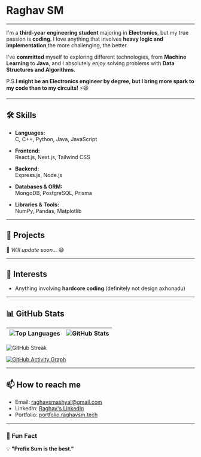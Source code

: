 # Raghav SM

---

I'm a **third-year engineering student** majoring in **Electronics**, but my true passion is **coding**. I love anything that involves **heavy logic and implementation**,the more challenging, the better.  

I've **committed** myself to exploring different technologies, from **Machine Learning** to **Java**, and I absolutely enjoy solving problems with **Data Structures and Algorithms**.  

P.S.**I might be an Electronics engineer by degree, but I bring more spark to my code than to my circuits!** ⚡😆 

---

## 🛠 Skills  

- **Languages:**  
  C, C++, Python, Java, JavaScript  

- **Frontend:**  
  React.js, Next.js, Tailwind CSS  

- **Backend:**  
  Express.js, Node.js  

- **Databases & ORM:**  
  MongoDB, PostgreSQL, Prisma  

- **Libraries & Tools:**  
  NumPy, Pandas, Matplotlib  


---

## 💼 Projects
🚧 *Will update soon...* 😅

---

## 🎯 Interests
- Anything involving **hardcore coding** (definitely not design axhonadu)

---

## 📊 GitHub Stats
| ![Top Languages](https://github-readme-stats.vercel.app/api/top-langs/?username=Raghav-sm&theme=github_dark_dimmed&layout=compact) | ![GitHub Stats](https://github-readme-stats.vercel.app/api?username=Raghav-sm&theme=github_dark_dimmed&show_icons=true) |
|------------------------------------------------------------------|------------------------------------------------------------------|

![GitHub Streak](https://github-readme-streak-stats.herokuapp.com/?user=Raghav-sm&theme=github_dark_dimmed)

[![GitHub Activity Graph](https://github-readme-activity-graph.vercel.app/graph?username=Raghav-sm&theme=react-dark)](https://github.com/Raghav-sm/)

---

## 📫 How to reach me
- Email: [raghavsmashyal@gmail.com](mailto:raghavsmashyal@gmail.com)  
- LinkedIn: [Raghav's Linkedin](https://www.linkedin.com/in/raghav-sm/)  
- Portfolio: [portfolio.raghavsm.tech](https://portfolio.raghavsm.tech)  

---

### 🚀 Fun Fact
💡 **"Prefix Sum is the best."** 

